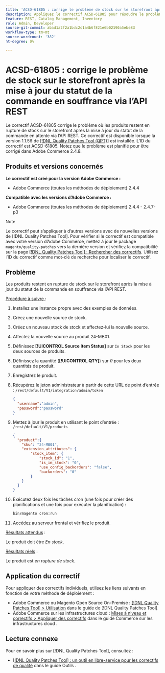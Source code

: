 ```yaml
---
title: 'ACSD-61805 : corrige le problème de stock sur le storefront après la mise à jour du statut de la commande en souffrance via l’API REST'
description: Appliquez le correctif ACSD-61805 pour résoudre le problème Adobe Commerce où les produits restent en rupture de stock sur le storefront après la mise à jour du statut de la commande en attente via l’API REST
feature: REST, Catalog Management, Inventory
role: Admin, Developer
source-git-commit: abad1a2f2a1bdc2c1a4b6f821e6b02190a5ebe83
workflow-type: tm+mt
source-wordcount: '382'
ht-degree: 0%

---
```



# ACSD-61805 : corrige le problème de stock sur le storefront après la mise à jour du statut de la commande en souffrance via l’API REST

Le correctif ACSD-61805 corrige le problème où les produits restent en rupture de stock sur le storefront après la mise à jour du statut de la commande en attente via l’API REST. Ce correctif est disponible lorsque la version 1.1.56 de [[!DNL Quality Patches Tool (QPT)]](/help/tools/quality-patches-tool/quality-patches-tool-to-self-serve-quality-patches.md) est installée. L’ID du correctif est ACSD-61805. Notez que le problème est planifié pour être corrigé dans Adobe Commerce 2.4.8.

## Produits et versions concernés

**Le correctif est créé pour la version Adobe Commerce :**

* Adobe Commerce (toutes les méthodes de déploiement) 2.4.4

**Compatible avec les versions d’Adobe Commerce :**

* Adobe Commerce (toutes les méthodes de déploiement) 2.4.4 - 2.4.7-p3

>[!NOTE]
>
>Le correctif peut s’appliquer à d’autres versions avec de nouvelles versions de [!DNL Quality Patches Tool]. Pour vérifier si le correctif est compatible avec votre version d’Adobe Commerce, mettez à jour le package `magento/quality-patches` vers la dernière version et vérifiez la compatibilité sur la page [[!DNL Quality Patches Tool] : Rechercher des correctifs](https://experienceleague.adobe.com/tools/commerce-quality-patches/index.html?lang=fr). Utilisez l’ID du correctif comme mot-clé de recherche pour localiser le correctif.

## Problème

Les produits restent en rupture de stock sur le storefront après la mise à jour du statut de la commande en souffrance via l’API REST.

<u>Procédure à suivre </u> :

1. Installez une instance propre avec des exemples de données.
1. Créez une nouvelle source de stock.
1. Créez un nouveau stock de stock et affectez-lui la nouvelle source.
1. Affectez la nouvelle source au produit 24-MB01.
1. Définissez **[!UICONTROL Source Item Status]** sur `In Stock` pour les deux sources de produits.
1. Définissez la quantité (**[!UICONTROL QTY]**) sur *0* pour les deux quantités de produit.
1. Enregistrez le produit.
1. Récupérez le jeton administrateur à partir de cette URL de point d’entrée : `/rest/default/V1/integration/admin/token`

   ```json
   {
     "username":"admin", 
     "password":"password" 
   }
   ```

1. Mettez à jour le produit en utilisant le point d’entrée : `/rest/default/V1/products`

   ```json
   {
     "product":{
       "sku": "24-MB01",
       "extension_attributes": {
           "stock_item": {
               "stock_id": "1",
               "is_in_stock": "0",
               "use_config_backorders": "false",
               "backorders": "0"
           }
       }
     }
   }
   ```

1. Exécutez deux fois les tâches cron (une fois pour créer des planifications et une fois pour exécuter la planification) :

   ```bash
   bin/magento cron:run
   ```

1. Accédez au serveur frontal et vérifiez le produit.

<u>Résultats attendus</u> :

Le produit doit être *En stock*.

<u>Résultats réels</u> :

Le produit est *en rupture de stock*.

## Application du correctif

Pour appliquer des correctifs individuels, utilisez les liens suivants en fonction de votre méthode de déploiement :

* Adobe Commerce ou Magento Open Source On-Premise : [[!DNL Quality Patches Tool] > Utilisation](/help/tools/quality-patches-tool/usage.md) dans le guide de [!DNL Quality Patches Tool].
* Adobe Commerce sur les infrastructures cloud : [Mises à niveau et correctifs > Appliquer des correctifs](https://experienceleague.adobe.com/docs/commerce-cloud-service/user-guide/develop/upgrade/apply-patches.html?lang=fr) dans le guide Commerce sur les infrastructures cloud .

## Lecture connexe

Pour en savoir plus sur [!DNL Quality Patches Tool], consultez :

* [[!DNL Quality Patches Tool] : un outil en libre-service pour les correctifs de qualité](/help/tools/quality-patches-tool/quality-patches-tool-to-self-serve-quality-patches.md) dans le guide Outils .
